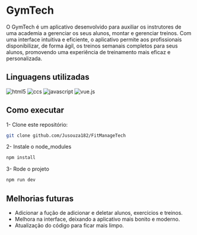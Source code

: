 
# GymTech

O GymTech é um aplicativo desenvolvido para auxiliar os instrutores de uma academia a  gerenciar os seus alunos, montar e gerenciar treinos. 
Com uma interface intuitiva e eficiente, o aplicativo permite aos profissionais disponibilizar, de forma ágil, os treinos semanais completos para seus alunos, promovendo uma experiência de treinamento mais eficaz e personalizada.
## Linguagens utilizadas

<div>
<img alt="html5" src="https://img.shields.io/badge/HTML5-E34F26?style=for-the-badge&logo=html5&logoColor=white">
<img alt="ccs" src="https://img.shields.io/badge/CSS3-1572B6?style=for-the-badge&logo=css3&logoColor=white">
<img alt="javascript" src="https://img.shields.io/badge/JavaScript-F7DF1E?style=for-the-badge&logo=javascript&logoColor=black">
<img alt="vue.js" src="https://img.shields.io/badge/Vue.js-35495E?style=for-the-badge&logo=vue.js&logoColor=4FC08D">
</div>

## Como executar

1- Clone este repositório:

```bash
git clone github.com/Jusouza182/FitManageTech

```
2- Instale o node_modules    

```bash
npm install

```

3- Rode o projeto   

```bash
npm run dev

```

## Melhorias futuras

 * Adicionar a fução de adicionar e deletar alunos, exercicios e treinos. 
 * Melhora na interface, deixando a aplicativo mais bonito e moderno. 
 * Atualização do código para ficar mais limpo. 
